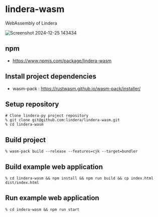 # lindera-wasm

WebAssembly of Lindera

![Screenshot 2024-12-25 143434](https://github.com/user-attachments/assets/a463bf2e-70be-492a-b13c-e5aff6581fc7)

## npm

- <https://www.npmjs.com/package/lindera-wasm>

## Install project dependencies

- wasm-pack : <https://rustwasm.github.io/wasm-pack/installer/>

## Setup repository

```shell
# Clone lindera-py project repository
% git clone git@github.com:lindera/lindera-wasm.git
% cd lindera-wasm
```

## Build project

```shell
% wasm-pack build --release --features=cjk --target=bundler
```

## Build example web application

```shell
% cd lindera-wasm && npm install && npm run build && cp index.html dist/index.html
```

## Run example web application

```shell
% cd indera-wasm && npm run start
```
